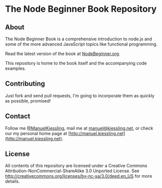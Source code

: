 # The Node Beginner Book Repository

## About

The Node Beginner Book is a comprehensive introduction to node.js and some of the more advanced JavaScript topics like functional programming.

Read the latest version of the book at [NodeBeginner.org](http://nodebeginner.org).

This repository is home to the book itself and the accompanying code examples.


## Contributing

Just fork and send pull requests, I'm going to incorporate them as quickly as possible, promised!


## Contact

Follow me [@ManuelKiessling](http://twitter.com/manuelkiessling), mail me at [manuel@kiessling.net](mailto:manuel@kiessling.net), or check our my personal home page at [http://manuel.kiessling.net](http://manuel.kiessling.net).

## License

All contents of this repository are licensed under a Creative Commons Attribution-NonCommercial-ShareAlike 3.0 Unported License.
See http://creativecommons.org/licenses/by-nc-sa/3.0/deed.en_US for more details.
